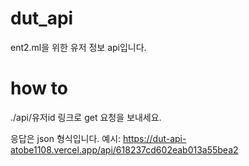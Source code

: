 # dut_api
ent2.ml을 위한 유저 정보 api입니다.

# how to
./api/유저id 링크로 get 요청을 보내세요.

응답은 json 형식입니다.
예시: https://dut-api-atobe1108.vercel.app/api/618237cd602eab013a55bea2

